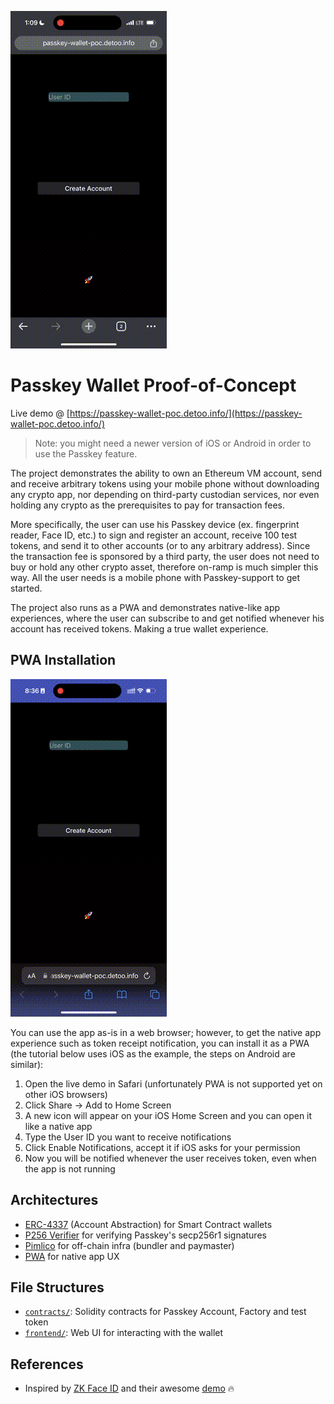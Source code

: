 ![demo](./res/demo.gif)

# Passkey Wallet Proof-of-Concept

Live demo @ [https://passkey-wallet-poc.detoo.info/](https://passkey-wallet-poc.detoo.info/)
> Note: you might need a newer version of iOS or Android in order to use the Passkey feature.

The project demonstrates the ability to own an Ethereum VM account, send and receive arbitrary tokens
using your mobile phone without downloading any crypto app, nor depending on third-party custodian services,
nor even holding any crypto as the prerequisites to pay for transaction fees.

More specifically, the user can use his Passkey device (ex. fingerprint reader, Face ID, etc.) to 
sign and register an account, receive 100 test tokens, and send it to other accounts (or to any arbitrary address). 
Since the transaction fee is sponsored by a third party, the user does not need to buy or hold any other crypto asset, 
therefore on-ramp is much simpler this way. All the user needs is a mobile phone with Passkey-support to get started.

The project also runs as a PWA and demonstrates native-like app experiences, where the user can subscribe to and
get notified whenever his account has received tokens. Making a true wallet experience.

## PWA Installation

![demo-pwa-notification](./res/demo-pwa-notification.gif)

You can use the app as-is in a web browser; however, to get the native app experience such as 
token receipt notification, you can install it as a PWA 
(the tutorial below uses iOS as the example, the steps on Android are similar):

1. Open the live demo in Safari (unfortunately PWA is not supported yet on other iOS browsers)
2. Click Share -> Add to Home Screen
3. A new icon will appear on your iOS Home Screen and you can open it like a native app
4. Type the User ID you want to receive notifications
5. Click Enable Notifications, accept it if iOS asks for your permission
6. Now you will be notified whenever the user receives token, even when the app is not running

## Architectures

- [ERC-4337](https://www.erc4337.io/) (Account Abstraction) for Smart Contract wallets
- [P256 Verifier](https://daimo.xyz/blog/p256verifier) for verifying Passkey's secp256r1 signatures
- [Pimlico](https://www.pimlico.io/) for off-chain infra (bundler and paymaster)
- [PWA](https://learn.microsoft.com/en-us/microsoft-edge/progressive-web-apps-chromium/) for native app UX

## File Structures

- [`contracts/`](contracts/): Solidity contracts for Passkey Account, Factory and test token
- [`frontend/`](frontend/): Web UI for interacting with the wallet 

## References

- Inspired by [ZK Face ID](https://hackmd.io/@knownothing/zk-face-id) and their awesome [demo](https://www.noseedphrases.xyz/) 🔥